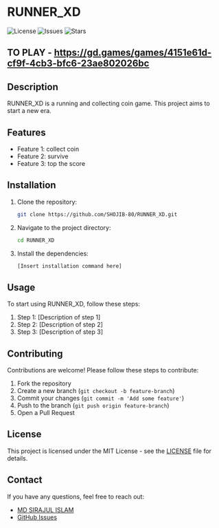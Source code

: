 # RUNNER_XD


![License](https://img.shields.io/github/license/SHOJIB-80/RUNNER_XD)
![Issues](https://img.shields.io/github/issues/SHOJIB-80/RUNNER_XD)
![Stars](https://img.shields.io/github/stars/SHOJIB-80/RUNNER_XD)

## TO PLAY - https://gd.games/games/4151e61d-cf9f-4cb3-bfc6-23ae802026bc

## Description

RUNNER_XD is a running and collecting coin game. This project aims to  start a new era.

## Features

- Feature 1: collect coin
- Feature 2: survive 
- Feature 3: top the score
## Installation

1. Clone the repository:
    ```sh
    git clone https://github.com/SHOJIB-80/RUNNER_XD.git
    ```
2. Navigate to the project directory:
    ```sh
    cd RUNNER_XD
    ```
3. Install the dependencies:
    ```sh
    [Insert installation command here]
    ```

## Usage

To start using RUNNER_XD, follow these steps:

1. Step 1: [Description of step 1]
2. Step 2: [Description of step 2]
3. Step 3: [Description of step 3]

## Contributing

Contributions are welcome! Please follow these steps to contribute:

1. Fork the repository
2. Create a new branch (`git checkout -b feature-branch`)
3. Commit your changes (`git commit -m 'Add some feature'`)
4. Push to the branch (`git push origin feature-branch`)
5. Open a Pull Request

## License

This project is licensed under the MIT License - see the [LICENSE](LICENSE) file for details.

## Contact

If you have any questions, feel free to reach out:

- [MD SIRAJUL ISLAM](mailto:shojib456123@gmail.com)
- [GitHub Issues](https://github.com/SHOJIB-80/RUNNER_XD/issues)
